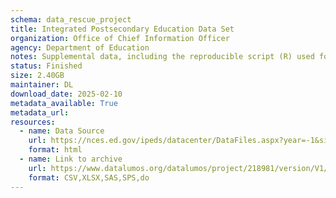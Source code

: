 ```yaml
---
schema: data_rescue_project 
title: Integrated Postsecondary Education Data Set
organization: Office of Chief Information Officer
agency: Department of Education
notes: Supplemental data, including the reproducible script (R) used for data scraping, is available.
status: Finished
size: 2.40GB
maintainer: DL
download_date: 2025-02-10
metadata_available: True
metadata_url: 
resources:
  - name: Data Source
    url: https://nces.ed.gov/ipeds/datacenter/DataFiles.aspx?year=-1&sid=7b86b933-b5f1-4816-b3c9-993fc96cf754&rtid=7
    format: html
  - name: Link to archive
    url: https://www.datalumos.org/datalumos/project/218981/version/V1/view
    format: CSV,XLSX,SAS,SPS,do
---
```


